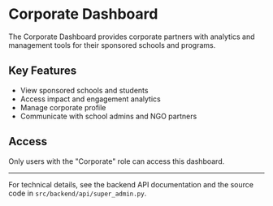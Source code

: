 # Corporate Dashboard

The Corporate Dashboard provides corporate partners with analytics and management tools for their sponsored schools and programs.

## Key Features

- View sponsored schools and students
- Access impact and engagement analytics
- Manage corporate profile
- Communicate with school admins and NGO partners

## Access

Only users with the "Corporate" role can access this dashboard.

---

For technical details, see the backend API documentation and the source code in `src/backend/api/super_admin.py`.

